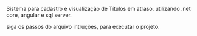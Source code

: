Sistema para cadastro e visualização de Títulos em atraso. 
utilizando .net core, angular e sql server.

siga os passos do arquivo intruções, para executar o projeto.
